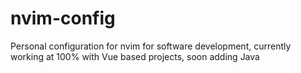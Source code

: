 # nvim-config

Personal configuration for nvim for software development, currently working at 100% with Vue based projects, soon adding Java
